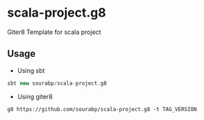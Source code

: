 # scala-project.g8
Giter8 Template for scala project

## Usage
* Using sbt
```sbt
sbt new sourabp/scala-project.g8
```
* Using giter8
```
g8 https://github.com/sourabp/scala-project.g8 -t TAG_VERSION
```
